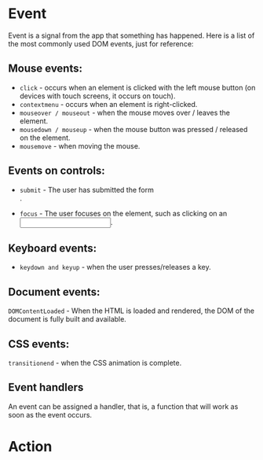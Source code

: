 # Event
Event is a signal from the app that something has happened. 
Here is a list of the most commonly used DOM events, just for reference:

## Mouse events:

+ `click` - occurs when an element is clicked with the left mouse button (on devices with touch screens, it occurs on touch).
+ `contextmenu` - occurs when an element is right-clicked.
+ `mouseover / mouseout` - when the mouse moves over / leaves the element.
+ `mousedown / mouseup` - when the mouse button was pressed / released on the element.
+ `mousemove` - when moving the mouse.
## Events on controls:

+ `submit` - The user has submitted the form <form>.
+ `focus` - The user focuses on the element, such as clicking on an <input>.
## Keyboard events:

+ `keydown and keyup` - when the user presses/releases a key.
## Document events:

`DOMContentLoaded` - When the HTML is loaded and rendered, the DOM of the document is fully built and available.
## CSS events:

`transitionend` - when the CSS animation is complete.

## Event handlers
An event can be assigned a handler, that is, a function that will work as soon as the event occurs.

# Action
